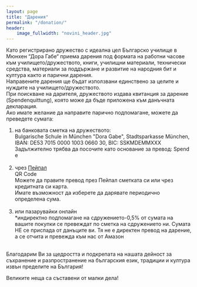```yaml
---
layout: page
title: "Дарения"
permalink: "/donation/"
header:
    image_fullwidth: "novini_header.jpg"
---
```

Като регистрирано дружество с идеална цел Българско училище в Мюнхен “Дора Габе“ приема дарения под формата на работни часове към училището/дружеството, книги, училищни материали, технически средства, материали за поддържане и развитие на народния бит и култура както и парични дарения.  
Направените дарения ще бъдат използвани единствено за целите и нуждите на училището/дружеството.  
При поискване на дарителя, дружеството издава квитанция за дарение (Spendenquittung), която може да бъде приложена към данъчната  декларация.  
Ако имате желание да направите парично подпомагане, можете да преведете сумата:  
<ol>
<li> на банковата сметка на дружеството:  <br/>
Bulgarische Schule in München "Dora Gabe", Stadtsparkasse München,  <br/>
IBAN: DE53 7015 0000 1003 0660 30, BIC: SSKMDEMMXXX  <br/>
Задължително трябва да посочите като основание за превод: Spende  <br/><br/></li>
<li> чрез <a href="https://www.paypal.com/donate?hosted_button_id=DKN2UJ8T59L9Y" target="_blank">Пейпал</a> <br/>
<div class="radius">
    QR Code <br/>
	<a href="https://www.paypal.com/donate?hosted_button_id=DKN2UJ8T59L9Y" target="_blank"><img class="b30" src="{{site.urlimg }}paypalQR.png" alt=""> </a>   <br/>
</div>
Можете да правите превод през Пейпал сметката си или чрез кредитната си карта.   <br/>
Имате възможност да изберете да дарявате периодично определена сума.<br/> <br/> </li>
<li>или пазарувайки онлайн  <br/>
    *индиректно подпомагане на сдружението-0,5% от сумата на вашите покупки се превеждат по сметка на сдружението ни. Сумата НЕ се приспада от данъците ви. Тя не е директен превод на дарение, а се отчита и превежда към нас от Амазон<br/>
<div class="radius">
		<div id="amznCharityBanner"><script type="text/javascript">(function() {var iFrame = document.createElement('iframe'); iFrame.style.display = 'none'; iFrame.style.border = "none"; iFrame.width = 310; iFrame.height = 256; iFrame.setAttribute && iFrame.setAttribute('scrolling', 'no'); iFrame.setAttribute('frameborder', '0'); setTimeout(function() {var contents = (iFrame.contentWindow) ? iFrame.contentWindow : (iFrame.contentDocument.document) ? iFrame.contentDocument.document : iFrame.contentDocument; contents.document.open(); contents.document.write(decodeURIComponent("%3Cdiv%20id%3D%22amznCharityBannerInner%22%3E%3Ca%20href%3D%22https%3A%2F%2Fsmile.amazon.de%2Fch%2F143-211-70944%22%20target%3D%22_blank%22%3E%3Cdiv%20class%3D%22text%22%20height%3D%22%22%3E%3Cdiv%20class%3D%22support-wrapper%22%3E%3Cdiv%20class%3D%22support%22%20style%3D%22font-size%3A%2021px%3B%20line-height%3A%2024px%3B%20margin-top%3A%207px%3B%20margin-bottom%3A%200px%3B%22%3EUnterst%C3%BCtzen%20Sie%20%3Cspan%20id%3D%22charity-name%22%20style%3D%22display%3A%20inline-block%3B%22%3EBulgarische%20Schule%20in%20Muenchen%20Dora%20Gabe%20e.V.%2C%3C%2Fspan%3E%3C%2Fdiv%3E%3C%2Fdiv%3E%3Cdiv%20class%3D%22when-shop%22%3Eindem%20Sie%20auf%20%3Cb%3Esmile.amazon.de%3C%2Fb%3E%3C%2Fdiv%3E%3Cdiv%20class%3D%22donates%22%3E%20einkaufen.%3C%2Fdiv%3E%3C%2Fdiv%3E%3C%2Fa%3E%3C%2Fdiv%3E%3Cstyle%3E%23amznCharityBannerInner%7Bbackground-image%3Aurl(https%3A%2F%2Fm.media-amazon.com%2Fimages%2FG%2F03%2Fx-locale%2Fpaladin%2Fcharitycentral%2Fbanner-background-image._CB485921641_.png)%3Bwidth%3A300px%3Bheight%3A250px%3Bposition%3Arelative%7D%23amznCharityBannerInner%20a%7Bdisplay%3Ablock%3Bwidth%3A100%25%3Bheight%3A100%25%3Bposition%3Arelative%3Bcolor%3A%23000%3Btext-decoration%3Anone%7D.text%7Bposition%3Aabsolute%3Btop%3A20px%3Bleft%3A15px%3Bright%3A15px%3Bbottom%3A100px%7D.support-wrapper%7Boverflow%3Ahidden%3Bmax-height%3A86px%7D.support%7Bfont-family%3AArial%2Csans%3Bfont-weight%3A700%3Bline-height%3A28px%3Bfont-size%3A25px%3Bcolor%3A%23333%3Btext-align%3Acenter%3Bmargin%3A0%3Bpadding%3A0%3Bbackground%3A0%200%7D.when-shop%7Bfont-family%3AArial%2Csans%3Bfont-size%3A15px%3Bfont-weight%3A400%3Bline-height%3A15px%3Bcolor%3A%23333%3Btext-align%3Acenter%3Bmargin%3A0%3Bpadding%3A0%3Bbackground%3A0%200%7D.donates%7Bfont-family%3AArial%2Csans%3Bfont-size%3A15px%3Bfont-weight%3A400%3Bline-height%3A21px%3Bcolor%3A%23333%3Btext-align%3Acenter%3Bmargin%3A0%3Bpadding%3A0%3Bbackground%3A0%200%7D%3C%2Fstyle%3E")); contents.document.close(); iFrame.style.display = 'block';}); document.getElementById('amznCharityBanner').appendChild(iFrame); })(); </script>
        </div>  
        <br/>
	</div>  </li>
    </ol>
Благодарим Ви за щедростта и подкрепата на нашата дейност за съхранение и разпространение на българския език, традиции и култура извън пределите на България!  

Великите неща са съставени от малки дела!  
